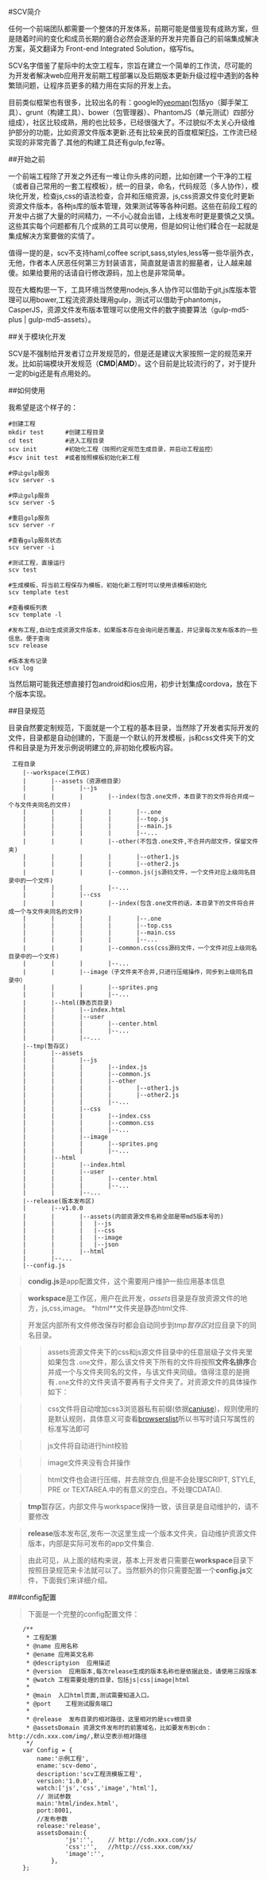 #SCV简介

  任何一个前端团队都需要一个整体的开发体系，前期可能是借鉴现有成熟方案，但是随着时间的变化和成员长期的磨合必然会逐渐的开发并完善自己的前端集成解决方案，英文翻译为 Front-end Integrated Solution，缩写fis。
  
  SCV名字借鉴了星际中的太空工程车，宗旨在建立一个简单的工作流，尽可能的为开发者解决web应用开发前期工程部署以及后期版本更新升级过程中遇到的各种繁琐问题，让程序员更多的精力用在实际的开发上去。
  
  目前类似框架也有很多，比较出名的有：google的[yeoman](http://yeoman.io/)(包括yo（脚手架工具）、grunt（构建工具）、bower（包管理器）、PhantomJS（单元测试）四部分组成），社区比较成熟，用的也比较多，已经很强大了。不过貌似不太关心升级维护部分的功能，比如资源文件版本更新.还有比较亲民的百度框架[FIS](http://fis.baidu.com/)，工作流已经实现的非常完善了.其他的构建工具还有gulp,fez等。

##开始之前

 一个前端工程除了开发之外还有一堆让你头疼的问题，比如创建一个干净的工程（或者自己常用的一套工程模板），统一的目录，命名，代码规范（多人协作），模块化开发，检查js,css的语法检查，合并和压缩资源，js,css资源文件变化时更新资源文件版本，各种js库的版本管理，效果测试等等各种问题。这些在前段工程的开发中占据了大量的时间精力，一不小心就会出错，上线发布时更是要慎之又慎。这些其实每个问题都有几个成熟的工具可以使用，但是如何让他们糅合在一起就是集成解决方案要做的实情了。
 
 值得一提的是，scv不支持haml,coffee script,sass,styles,less等一些华丽外衣，无他，作者本人厌恶任何第三方封装语言，简直就是语言的掘墓者，让人越来越傻。如果给要用的话请自行修改源码，加上也是非常简单。

 现在大概构思一下，工具环境当然使用nodejs,多人协作可以借助于git,js库版本管理可以用bower,工程流资源处理用gulp，测试可以借助于phantomjs，CasperJS，资源文件发布版本管理可以使用文件的数字摘要算法（gulp-md5-plus | gulp-md5-assets）。
 
##关于模块化开发

  SCV是不强制给开发者订立开发规范的，但是还是建议大家按照一定的规范来开发。比如前端模块开发规范（**CMD**|**AMD**）。这个目前是比较流行的了，对于提升一定的big还是有点用处的。
 
##如何使用

 我希望是这个样子的：
 
 	#创建工程
	mkdir test		#创建工程目录
	cd test			#进入工程目录
	scv init 		#初始化工程（按照约定规范生成目录，并启动工程监控）
	#scv init test	#或者按照模板初始化新工程

	#停止gulp服务
	scv server -s
	
	#停止gulp服务
	scv server -S
	
	#重启gulp服务
	scv server -r

	#查看gulp服务状态
	scv server -i
	
	#测试工程，直接运行
	scv test
	
	#生成模板，将当前工程保存为模板，初始化新工程时可以使用该模板初始化
	scv template test
	
	#查看模板列表
	scv template -l

	#发布工程,自动生成资源文件版本，如果版本存在会询问是否覆盖，并记录每次发布版本的一些信息。便于查询
	scv release

	#版本发布记录
	scv log
	
 当然后期可能我还想直接打包android和ios应用，初步计划集成cordova，放在下个版本实现。
	
##目录规范

 目录自然要定制规范，下面就是一个工程的基本目录，当然除了开发者实际开发的文件，目录都是自动创建的，下面是一个默认的开发模板，js和css文件夹下的文件和目录是为开发示例说明建立的,非初始化模板内容。

	 工程目录
		|--workspace(工作区)
		|		|--assets（资源根目录）
		|		|		|--js
		|		|		|		|--index(包含.one文件，本目录下的文件将合并成一个与文件夹同名的文件)
		|		|		|		|		|--.one
		|		|		|		|		|--top.js
		|		|		|		|		|--main.js
		|		|		|		|		|--...
		|		|		|		|--other(不包含.one文件,不合并内部文件，保留文件夹)
		|		|		|		|		|--other1.js
		|		|		|		|		|--other2.js
		|		|		|		|--common.js(js源码文件，一个文件对应上级同名目录中的一个文件)
		|		|		|		|--...
		|		|		|--css
		|		|		|		|--index(包含.one文件的话，本目录下的文件将合并成一个与文件夹同名的文件)
		|		|		|		|		|--.one
		|		|		|		|		|--top.css
		|		|		|		|		|--main.css
		|		|		|		|		|--...
		|		|		|		|--common.css(css源码文件，一个文件对应上级同名目录中的一个文件)
		|		|		|		|--...
		|		|		|--image（子文件夹不合并,只进行压缩操作，同步到上级同名目录中）
		|		|		|		|--sprites.png
		|		|		|		|--...
		|		|--html(静态页目录)
		|		|		|--index.html
		|		|		|--user
		|		|		|		|--center.html
		|		|		|		|--...
		|		|		|--...
		|--tmp(暂存区)
		|		|--assets
		|		|		|--js	
		|		|		|		|--index.js
		|		|		|		|--common.js
		|		|		|		|--other
		|		|		|		|		|--other1.js
		|		|		|		|		|--other2.js
		|		|		|		|--...
		|		|		|--css	
		|		|		|		|--index.css
		|		|		|		|--common.css
		|		|		|		|--...
		|		|		|--image
		|		|		|		|--sprites.png
		|		|		|		|--...
		|		|--html
		|		|		|--index.html
		|		|		|--user
		|		|		|		|--center.html
		|		|		|		|--...		
		|		|		|--...
		|--release(版本发布区)
		|		|--v1.0.0
		|		|		|--assets(内部资源文件名称全部是带md5版本号的)
		|		|		|	|--js
		|		|		|	|--css
		|		|		|	|--image
		|		|		|	|--json
		|		|		|--html
		|		|--... 	
		|--config.js


>**condig.js**是app配置文件，这个需要用户维护一些应用基本信息

>**workspace**是工作区，用户在此开发，*assets*目录是存放资源文件的地方，js,css,image。
*html**文件夹是静态html文件.

>开发区内部所有文件修改保存时都会自动同步到*tmp暂存区*对应目录下的同名目录。

>>assets资源文件夹下的css和js源文件目录中的任意层级子文件夹里如果包含`.one`文件，那么该文件夹下所有的文件将按照**文件名排序**合并成一个与文件夹同名的文件，与该文件夹同级。值得注意的是拥有`.one`文件的文件夹请不要再有子文件夹了。对资源文件的具体操作如下：

>>css文件将自动增加css3浏览器私有前缀(依据[caniuse](http://caniuse.com/))，规则使用的是默认规则，具体意义可查看[browserslist](https://github.com/ai/browserslist)所以书写时请只写属性的标准写法即可

>>js文件将自动进行hint校验

>>image文件夹没有合并操作

>>html文件也会进行压缩，并去除空白,但是不会处理SCRIPT, STYLE, PRE or TEXTAREA.中的有意义的空白。不处理CDATA(<!--*-->).

>**tmp**暂存区，内部文件与workspace保持一致，该目录是自动维护的，请不要修改

>**release**版本发布区,发布一次这里生成一个版本文件夹，自动维护资源文件版本，内部是实际可发布的app文件集合.

>由此可见，从上面的结构来说，基本上开发者只需要在**workspace**目录下按照目录规范来卡法就可以了。当然额外的你只需要配置一个**config.js**文件，下面我们来详细介绍。
 

###config配置

>下面是一个完整的config配置文件：

		/**
		 * 工程配置
		 * @name 应用名称
		 * @ename 应用英文名称
		 * @descriptyion  应用描述
		 * @version  应用版本,每次release生成的版本名称也是依据此处，请使用三段版本
		 * @watch 工程需要处理的目录，包括js|css|image|html	
		 * 
		 * @main  入口html页面,测试需要知道入口。
		 * @port	工程测试服务端口
		 * 
		 * @release  发布目录的相对路径，这里相对的是scv根目录
		 * @assetsDomain 资源文件发布时的前置域名，比如要发布到cdn：http://cdn.xxx.com/img/,默认空表示相对路径
		 */
		var Config = {
			name:'示例工程',
			ename:'scv-demo',
			description:'scv工程流模板工程',
			version:'1.0.0',
			watch:['js','css','image','html'],
			// 测试参数
			main:'html/index.html',
			port:8001,
			//发布参数
			release:'release',
			assetsDomain:{
					'js':'',	// http://cdn.xxx.com/js/
					'css':'',	//http://css.xxx.com/xx/
					'image':'',
				},
		};

